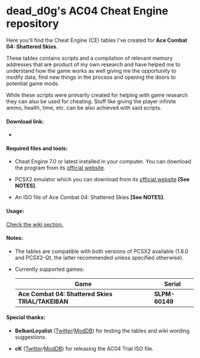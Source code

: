 # dead_d0g's AC04 Cheat Engine repository

Here you'll find the Cheat Engine (CE) tables I've created for **Ace Combat 04: Shattered Skies**.

These tables contains scripts and a compilation of relevant memory addresses that are product of my own research and have helped me to understand how the game works as well giving me the opportunity to modify data, find new things in the process and opening the doors to potential game mods.

While these scripts were primarily created for helping with game research they can also be used for cheating. Stuff like giving the player infinite ammo, health, time, etc. can be also achieved with said scripts.

#### Download link:

- 

#### Required files and tools:

- Cheat Engine 7.0 or latest installed in your computer. You can download the program from its [official website](https://www.cheatengine.org/).

- PCSX2 emulator which you can download from its [official website](https://pcsx2.net/downloads/) **[See NOTES]**.

- An ISO file of Ace Combat 04: Shattered Skies **[See NOTES]**.

#### Usage:

[Check the wiki section.](https://github.com/deaththed0g/dead_d0g-s-AC04-Cheat-Engine-repository/wiki)

#### Notes:
 
 - The tables are compatible with both versions of PCSX2 available (1.6.0 and PCSX2-Qt, the latter recommended unless specified otherwise).
 
 - Currently supported games:
	
	|**Game**|**Serial**|
	|-|-|
	|**Ace Combat 04: Shattered Skies TRIAL/TAKEIBAN**|**SLPM-60149**|


#### Special thanks:

- **BelkanLoyalist** ([Twitter](https://twitter.com/BelkanLoyalist)/[ModDB](https://www.moddb.com/members/justauser1)) for testing the tables and wiki wording suggestions.

- **cK** ([Twitter](https://twitter.com/Comebackkid2136)/[ModDB](https://www.moddb.com/members/comebackking41)) for releasing the AC04 Trial ISO file.
